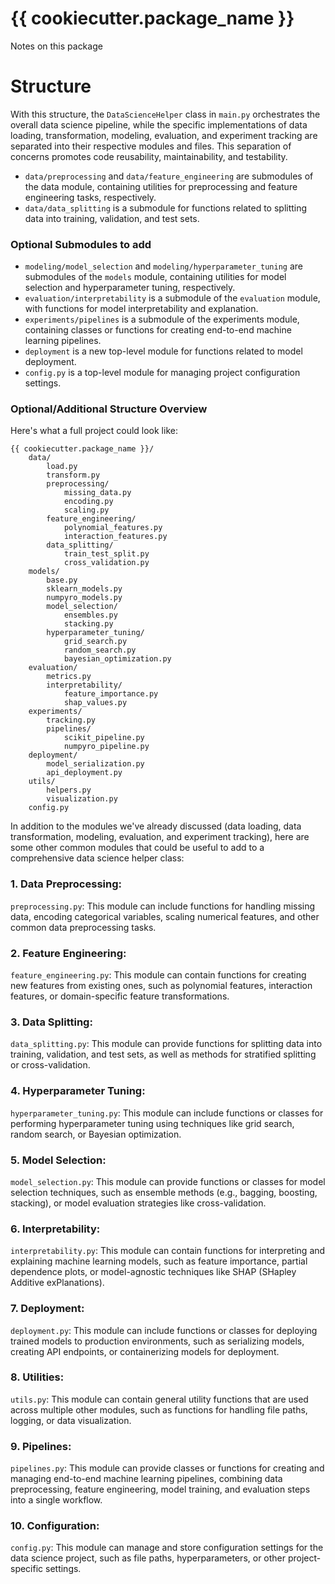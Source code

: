 # {{ cookiecutter.package_name }}

Notes on this package

# Structure

With this structure, the `DataScienceHelper` class in `main.py` orchestrates the overall data science pipeline, while the specific implementations of data loading, transformation, modeling, evaluation, and experiment tracking are separated into their respective modules and files. This separation of concerns promotes code reusability, maintainability, and testability.

* `data/preprocessing` and `data/feature_engineering` are submodules of the data module, containing utilities for preprocessing and feature engineering tasks, respectively.
* `data/data_splitting` is a submodule for functions related to splitting data into training, validation, and test sets.

### Optional Submodules to add

* `modeling/model_selection` and `modeling/hyperparameter_tuning` are submodules of the `models` module, containing utilities for model selection and hyperparameter tuning, respectively.
* `evaluation/interpretability` is a submodule of the `evaluation` module, with functions for model interpretability and explanation.
* `experiments/pipelines` is a submodule of the experiments module, containing classes or functions for creating end-to-end machine learning pipelines.
* `deployment` is a new top-level module for functions related to model deployment.
* `config.py` is a top-level module for managing project configuration settings.

### Optional/Additional Structure Overview

Here's what a full project could look like:

```
{{ cookiecutter.package_name }}/
    data/
        load.py
        transform.py
        preprocessing/
            missing_data.py
            encoding.py
            scaling.py
        feature_engineering/
            polynomial_features.py
            interaction_features.py
        data_splitting/
            train_test_split.py
            cross_validation.py
    models/
        base.py
        sklearn_models.py
        numpyro_models.py
        model_selection/
            ensembles.py
            stacking.py
        hyperparameter_tuning/
            grid_search.py
            random_search.py
            bayesian_optimization.py
    evaluation/
        metrics.py
        interpretability/
            feature_importance.py
            shap_values.py
    experiments/
        tracking.py
        pipelines/
            scikit_pipeline.py
            numpyro_pipeline.py
    deployment/
        model_serialization.py
        api_deployment.py
    utils/
        helpers.py
        visualization.py
    config.py
```


In addition to the modules we've already discussed (data loading, data transformation, modeling, evaluation, and experiment tracking), here are some other common modules that could be useful to add to a comprehensive data science helper class:

### 1. Data Preprocessing:

`preprocessing.py`: This module can include functions for handling missing data, encoding categorical variables, scaling numerical features, and other common data preprocessing tasks.


### 2. Feature Engineering:

`feature_engineering.py`: This module can contain functions for creating new features from existing ones, such as polynomial features, interaction features, or domain-specific feature transformations.


### 3. Data Splitting:

`data_splitting.py`: This module can provide functions for splitting data into training, validation, and test sets, as well as methods for stratified splitting or cross-validation.


### 4. Hyperparameter Tuning:

`hyperparameter_tuning.py`: This module can include functions or classes for performing hyperparameter tuning using techniques like grid search, random search, or Bayesian optimization.


### 5. Model Selection:

`model_selection.py`: This module can provide functions or classes for model selection techniques, such as ensemble methods (e.g., bagging, boosting, stacking), or model evaluation strategies like cross-validation.


### 6. Interpretability:

`interpretability.py`: This module can contain functions for interpreting and explaining machine learning models, such as feature importance, partial dependence plots, or model-agnostic techniques like SHAP (SHapley Additive exPlanations).


### 7. Deployment:

`deployment.py`: This module can include functions or classes for deploying trained models to production environments, such as serializing models, creating API endpoints, or containerizing models for deployment.


### 8. Utilities:

`utils.py`: This module can contain general utility functions that are used across multiple other modules, such as functions for handling file paths, logging, or data visualization.


### 9. Pipelines:

`pipelines.py`: This module can provide classes or functions for creating and managing end-to-end machine learning pipelines, combining data preprocessing, feature engineering, model training, and evaluation steps into a single workflow.


### 10. Configuration:

`config.py`: This module can manage and store configuration settings for the data science project, such as file paths, hyperparameters, or other project-specific settings.